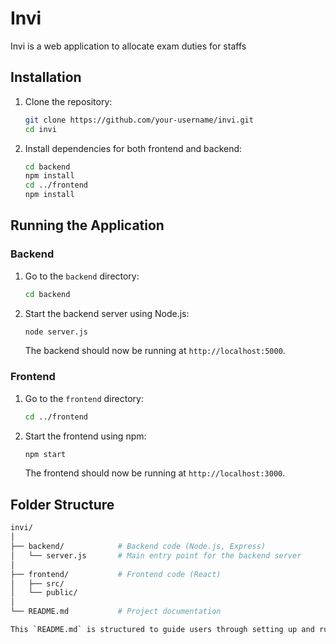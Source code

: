 # Invi

Invi is a web application to allocate exam duties for staffs 

## Installation

1. Clone the repository:

    ```bash
    git clone https://github.com/your-username/invi.git
    cd invi
    ```

2. Install dependencies for both frontend and backend:

    ```bash
    cd backend
    npm install
    cd ../frontend
    npm install
    ```

## Running the Application

### Backend

1. Go to the `backend` directory:

    ```bash
    cd backend
    ```

2. Start the backend server using Node.js:

    ```bash
    node server.js
    ```

   The backend should now be running at `http://localhost:5000`.

### Frontend

1. Go to the `frontend` directory:

    ```bash
    cd ../frontend
    ```

2. Start the frontend using npm:

    ```bash
    npm start
    ```

   The frontend should now be running at `http://localhost:3000`.

## Folder Structure

```bash
invi/
│
├── backend/            # Backend code (Node.js, Express)
│   └── server.js       # Main entry point for the backend server
│
├── frontend/           # Frontend code (React)
│   ├── src/
│   └── public/
│
└── README.md           # Project documentation

This `README.md` is structured to guide users through setting up and running your project locally, providing an overview of the MERN stack and clear instructions for installation.

